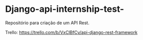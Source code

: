 # Django-api-internship-test-
Repositório para criação de um API Rest.

Trello: https://trello.com/b/VxClBfCv/api-django-rest-framework
